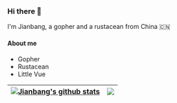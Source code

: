 ### Hi there 👋          
I'm Jianbang, a gopher and a rustacean from China 🇨🇳

#### About me
* Gopher
* Rustacean
* Little Vue

| <a href="https://github.com/anuraghazra/github-readme-stats"><img align="center" src="https://github-readme-stats.vercel.app/api?username=fujianbang&show_icons=true&hide_border=true" alt="Jianbang's github stats" /></a> | <a href="https://github.com/anuraghazra/github-readme-stats"><img align="center" src="https://github-readme-stats.vercel.app/api/top-langs/?username=fujianbang&layout=compact&hide_border=true" /></a> |
| ------------- | ------------- |
